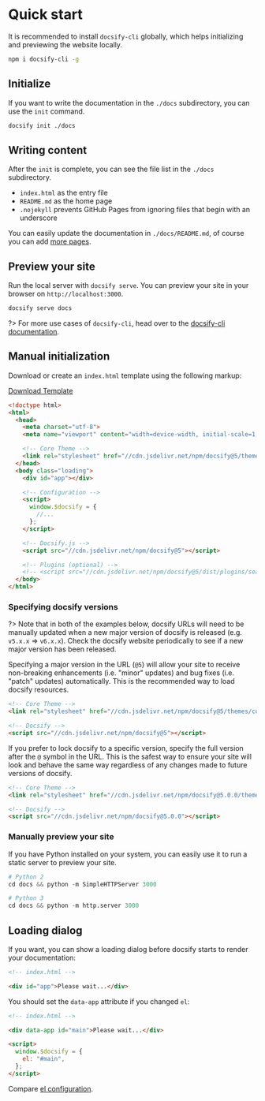 # Quick start

It is recommended to install `docsify-cli` globally, which helps initializing and previewing the website locally.

```bash
npm i docsify-cli -g
```

## Initialize

If you want to write the documentation in the `./docs` subdirectory, you can use the `init` command.

```bash
docsify init ./docs
```

## Writing content

After the `init` is complete, you can see the file list in the `./docs` subdirectory.

- `index.html` as the entry file
- `README.md` as the home page
- `.nojekyll` prevents GitHub Pages from ignoring files that begin with an underscore

You can easily update the documentation in `./docs/README.md`, of course you can add [more pages](adding-pages.md).

## Preview your site

Run the local server with `docsify serve`. You can preview your site in your browser on `http://localhost:3000`.

```bash
docsify serve docs
```

?> For more use cases of `docsify-cli`, head over to the [docsify-cli documentation](https://github.com/docsifyjs/docsify-cli).

## Manual initialization

Download or create an `index.html` template using the following markup:

<div id="template">

<a href="#" class="button primary" download="index.html">Download Template</a>

<!-- prettier-ignore -->
```html
<!doctype html>
<html>
  <head>
    <meta charset="utf-8">
    <meta name="viewport" content="width=device-width, initial-scale=1, viewport-fit=cover">

    <!-- Core Theme -->
    <link rel="stylesheet" href="//cdn.jsdelivr.net/npm/docsify@5/themes/core.min.css">
  </head>
  <body class="loading">
    <div id="app"></div>

    <!-- Configuration -->
    <script>
      window.$docsify = {
        //...
      };
    </script>

    <!-- Docsify.js -->
    <script src="//cdn.jsdelivr.net/npm/docsify@5"></script>

    <!-- Plugins (optional) -->
    <!-- <script src="//cdn.jsdelivr.net/npm/docsify@5/dist/plugins/search.min.js"></script> -->
  </body>
</html>
```

</div>

### Specifying docsify versions

?> Note that in both of the examples below, docsify URLs will need to be manually updated when a new major version of docsify is released (e.g. `v5.x.x` => `v6.x.x`). Check the docsify website periodically to see if a new major version has been released.

Specifying a major version in the URL (`@5`) will allow your site to receive non-breaking enhancements (i.e. "minor" updates) and bug fixes (i.e. "patch" updates) automatically. This is the recommended way to load docsify resources.

<!-- prettier-ignore -->
```html
<!-- Core Theme -->
<link rel="stylesheet" href="//cdn.jsdelivr.net/npm/docsify@5/themes/core.min.css">

<!-- Docsify -->
<script src="//cdn.jsdelivr.net/npm/docsify@5"></script>
```

If you prefer to lock docsify to a specific version, specify the full version after the `@` symbol in the URL. This is the safest way to ensure your site will look and behave the same way regardless of any changes made to future versions of docsify.

<!-- prettier-ignore -->
```html
<!-- Core Theme -->
<link rel="stylesheet" href="//cdn.jsdelivr.net/npm/docsify@5.0.0/themes/core.min.css">

<!-- Docsify -->
<script src="//cdn.jsdelivr.net/npm/docsify@5.0.0"></script>
```

### Manually preview your site

If you have Python installed on your system, you can easily use it to run a static server to preview your site.

```python
# Python 2
cd docs && python -m SimpleHTTPServer 3000
```

```python
# Python 3
cd docs && python -m http.server 3000
```

## Loading dialog

If you want, you can show a loading dialog before docsify starts to render your documentation:

```html
<!-- index.html -->

<div id="app">Please wait...</div>
```

You should set the `data-app` attribute if you changed `el`:

```html
<!-- index.html -->

<div data-app id="main">Please wait...</div>

<script>
  window.$docsify = {
    el: "#main",
  };
</script>
```

Compare [el configuration](configuration.md#el).

<script>
  (function() {
    const linkElm = document.querySelector('#template a[download="index.html"]');
    const codeElm = document.querySelector('#template code');
    const html = codeElm?.textContent;

    linkElm?.setAttribute('href', `data:text/plain,${html}`);
  })();
</script>
